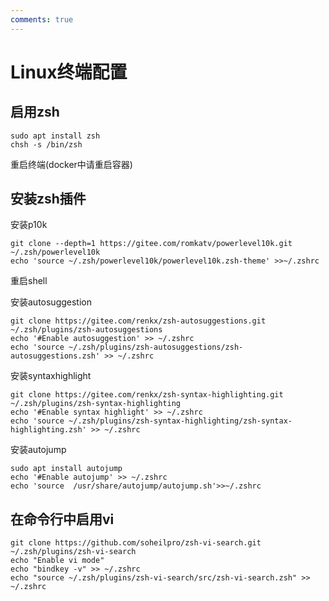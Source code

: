 ```yaml
---
comments: true
---
```

# Linux终端配置

## 启用zsh
```
sudo apt install zsh
chsh -s /bin/zsh
```
重启终端(docker中请重启容器)

## 安装zsh插件

安装p10k
```
git clone --depth=1 https://gitee.com/romkatv/powerlevel10k.git ~/.zsh/powerlevel10k
echo 'source ~/.zsh/powerlevel10k/powerlevel10k.zsh-theme' >>~/.zshrc
```
重启shell


安装autosuggestion
```
git clone https://gitee.com/renkx/zsh-autosuggestions.git ~/.zsh/plugins/zsh-autosuggestions
echo '#Enable autosuggestion' >> ~/.zshrc
echo 'source ~/.zsh/plugins/zsh-autosuggestions/zsh-autosuggestions.zsh' >> ~/.zshrc
```

安装syntaxhighlight
```
git clone https://gitee.com/renkx/zsh-syntax-highlighting.git ~/.zsh/plugins/zsh-syntax-highlighting
echo '#Enable syntax highlight' >> ~/.zshrc
echo 'source ~/.zsh/plugins/zsh-syntax-highlighting/zsh-syntax-highlighting.zsh' >> ~/.zshrc
```

安装autojump
```
sudo apt install autojump
echo '#Enable autojump' >> ~/.zshrc
echo 'source  /usr/share/autojump/autojump.sh'>>~/.zshrc
```

## 在命令行中启用vi
```
git clone https://github.com/soheilpro/zsh-vi-search.git ~/.zsh/plugins/zsh-vi-search
echo "Enable vi mode"
echo "bindkey -v" >> ~/.zshrc
echo "source ~/.zsh/plugins/zsh-vi-search/src/zsh-vi-search.zsh" >> ~/.zshrc
```